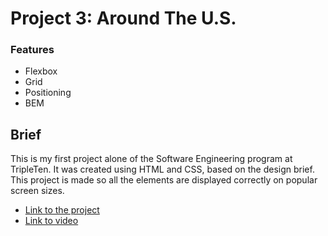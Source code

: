 # Project 3: Around The U.S.

### Features

- Flexbox
- Grid
- Positioning
- BEM

## Brief

This is my first project alone of the Software Engineering program at TripleTen. It was created using HTML and CSS, based on the design brief.
This project is made so all the elements are displayed correctly on popular screen sizes.

- [Link to the project](https://alaysiams.github.io/se_project_aroundtheus/)
- [Link to video](https://drive.google.com/file/d/1-uoBkFouqdk55r-JWRStKoDkZhG2kBLa/view?usp=sharing)

